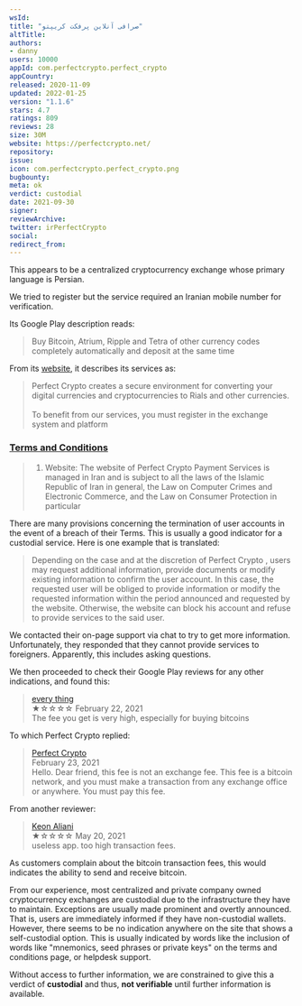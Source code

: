```yaml
---
wsId: 
title: "صرافی آنلاین پرفکت کریپتو"
altTitle: 
authors:
- danny
users: 10000
appId: com.perfectcrypto.perfect_crypto
appCountry: 
released: 2020-11-09
updated: 2022-01-25
version: "1.1.6"
stars: 4.7
ratings: 809
reviews: 28
size: 30M
website: https://perfectcrypto.net/
repository: 
issue: 
icon: com.perfectcrypto.perfect_crypto.png
bugbounty: 
meta: ok
verdict: custodial
date: 2021-09-30
signer: 
reviewArchive:
twitter: irPerfectCrypto
social:
redirect_from:
---
```


This appears to be a centralized cryptocurrency exchange whose primary language is Persian. 

We tried to register but the service required an Iranian mobile number for verification. 

Its Google Play description reads:

>  Buy Bitcoin, Atrium, Ripple and Tetra of other currency codes completely automatically and deposit at the same time

From its [website](https://perfectcrypto.net/), it describes its services as:

> Perfect Crypto creates a secure environment for converting your digital currencies and cryptocurrencies to Rials and other currencies.<br><br>
To benefit from our services, you must register in the exchange system and platform

### [Terms and Conditions](https://perfectcrypto.net/rules)

> 1) Website: The website of Perfect Crypto Payment Services is managed in Iran and is subject to all the laws of the Islamic Republic of Iran in general, the Law on Computer Crimes and Electronic Commerce, and the Law on Consumer Protection in particular

There are many provisions concerning the termination of user accounts in the event of a breach of their Terms. This is usually a good indicator for a custodial service. Here is one example that is translated:

> Depending on the case and at the discretion of Perfect Crypto , users may request additional information, provide documents or modify existing information to confirm the user account. In this case, the requested user will be obliged to provide information or modify the requested information within the period announced and requested by the website. Otherwise, the website can block his account and refuse to provide services to the said user. 

We contacted their on-page support via chat to try to get more information. Unfortunately, they responded that they cannot provide services to foreigners. Apparently, this includes asking questions.

We then proceeded to check their Google Play reviews for any other indications, and found this:

> [every thing](https://play.google.com/store/apps/details?id=com.perfectcrypto.perfect_crypto&reviewId=gp%3AAOqpTOECLi-LVtJ_qKIaQB9a7c_5igopHsY2dgBUsLiq9wWvlFnBdqYjFL1VlxoMAmD5WlJ1CFbekPTDxu5gcw)<br>
  ★☆☆☆☆ February 22, 2021 <br>
       The fee you get is very high, especially for buying bitcoins
       
To which Perfect Crypto replied:

> [Perfect Crypto](https://play.google.com/store/apps/details?id=com.perfectcrypto.perfect_crypto&reviewId=gp%3AAOqpTOECLi-LVtJ_qKIaQB9a7c_5igopHsY2dgBUsLiq9wWvlFnBdqYjFL1VlxoMAmD5WlJ1CFbekPTDxu5gcw)<br>
  February 23, 2021 <br>
       Hello. Dear friend, this fee is not an exchange fee. This fee is a bitcoin network, and you must make a transaction from any exchange office or anywhere. You must pay this fee.

From another reviewer:

> [Keon Aliani](https://play.google.com/store/apps/details?id=com.perfectcrypto.perfect_crypto&reviewId=gp%3AAOqpTOESpUIF1-YkRQk11PZf_Rc86nuQVJ06anm1NBaezMJBDj1iJhya93BlRAStK4GWO9ILyECcD8dysbASTg)<br>
  ★☆☆☆☆ May 20, 2021 <br>
       useless app. too high transaction fees.

As customers complain about the bitcoin transaction fees, this would indicates the ability to send and receive bitcoin.

From our experience, most centralized and private company owned cryptocurrency exchanges are custodial due to the infrastructure they have to maintain. Exceptions are usually made prominent and overtly announced. That is, users are immediately informed if they have non-custodial wallets. However, there seems to be no indication anywhere on the site that shows a self-custodial option. This is usually indicated by words like the inclusion of words like "mnemonics, seed phrases or private keys" on the terms and conditions page, or helpdesk support. 

Without access to further information, we are constrained to give this a verdict of **custodial** and thus, **not verifiable** until further information is available.
